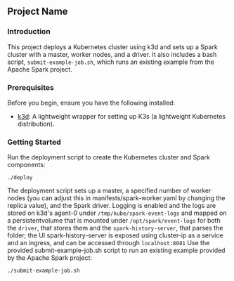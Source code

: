 ## Project Name

### Introduction
This project deploys a Kubernetes cluster using k3d and sets up a Spark cluster with a master, worker nodes, and a driver. It also includes a bash script, `submit-example-job.sh`, which runs an existing example from the Apache Spark project.

### Prerequisites
Before you begin, ensure you have the following installed:
- [k3d](https://github.com/rancher/k3d): A lightweight wrapper for setting up K3s (a lightweight Kubernetes distribution).

### Getting Started
Run the deployment script to create the Kubernetes cluster and Spark components:
```
./deploy
```
The deployment script sets up a master, a specified number of worker nodes (you can adjust this in manifests/spark-worker.yaml by changing the replica value), and the Spark driver.
Logging is enabled and the logs are stored on k3d's agent-0 under `/tmp/kube/spark-event-logs` and mapped on a persistentvolume that is mounted under `/opt/spark/event-logs` for both the `driver`, that stores them and the `spark-history-server`, that parses the folder; the UI spark-history-server is exposed using cluster-ip as a service and an ingress, and can be accessed through `localhost:8081`
Use the provided submit-example-job.sh script to run an existing example provided by the Apache Spark project:
```
./submit-example-job.sh
```
